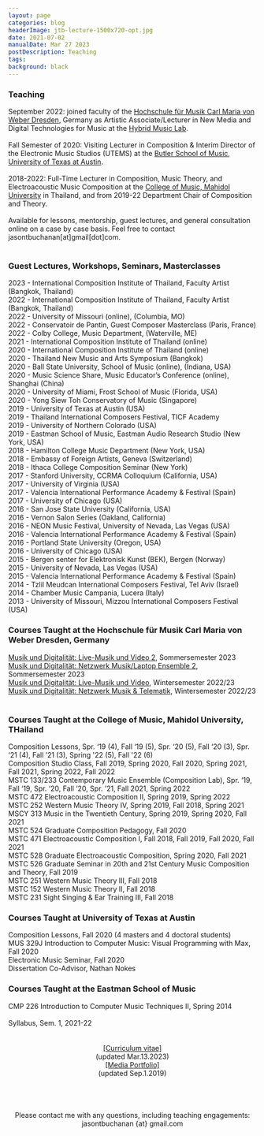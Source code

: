 ```yaml
---
layout: page
categories: blog
headerImage: jtb-lecture-1500x720-opt.jpg
date: 2021-07-02
manualDate: Mar 27 2023
postDescription: Teaching
tags:
background: black
---
```


<h3>Teaching</h3>
September 2022: joined faculty of the <a href="http://hfmdd.de">Hochschule für Musik Carl Maria von Weber Dresden</a>, Germany as Artistic Associate/Lecturer in New Media and Digital Technologies for Music at the <a href="https://www.hfmdd.de/en/college/institutes-facilities/hybrid-music-lab">Hybrid Music Lab</a>.
<br><br>
Fall Semester of 2020: Visiting Lecturer in Composition & Interim Director of the Electronic Music Studios (UTEMS) at the <a href="https://music.utexas.edu/perform-and-study/division-ensemble/composition">Butler School of Music, University of Texas at Austin</a>.
<br><br>
2018-2022: Full-Time Lecturer in Composition, Music Theory, and Electroacoustic Music Composition at the <a href="https://www.music.mahidol.ac.th/composition-and-theory-department/" target="_blank">College of Music, Mahidol University</a> in Thailand, and from 2019-22 Department Chair of Composition and Theory.
<br><br>
Available for lessons, mentorship, guest lectures, and general consultation online on a case by case basis. Feel free to contact jasontbuchanan[at]gmail[dot]com.
<br><br>


<h3>Guest Lectures, Workshops, Seminars, Masterclasses</h3>
2023 - International Composition Institute of Thailand, Faculty Artist (Bangkok, Thailand)
<br>
2022 - International Composition Institute of Thailand, Faculty Artist (Bangkok, Thailand)
<br>
2022 - University of Missouri (online), (Columbia, MO)
<br>
2022 - Conservatoir de Pantin, Guest Composer Masterclass (Paris, France)
<br>
2022 - Colby College, Music Department, (Waterville, ME)
<br>
2021 - International Composition Institute of Thailand (online)
<br>
2020 - International Composition Institute of Thailand (online)
<br>
2020 - Thailand New Music and Arts Symposium (Bangkok)
<br>
2020 - Ball State University, School of Music (online), (Indiana, USA)
<br>
2020 - Music Science Share, Music Educator’s Conference (online), Shanghai (China)
<br>
2020 - University of Miami, Frost School of Music (Florida, USA)
<br>
2020 - Yong Siew Toh Conservatory of Music (Singapore)
<br>
2019 - University of Texas at Austin (USA)
<br>
2019 - Thailand International Composers Festival, TICF Academy
<br>
2019 - University of Northern Colorado (USA)
<br>
2019 - Eastman School of Music, Eastman Audio Research Studio (New York, USA)
<br>
2018 - Hamilton College Music Department (New York, USA)
<br>
2018 - Embassy of Foreign Artists, Geneva (Switzerland)
<br>
2018 - Ithaca College Composition Seminar (New York)
<br>
2017 - Stanford University, CCRMA Colloquium (California, USA)
<br>
2017 - University of Virginia (USA)
<br>
2017 - Valencia International Performance Academy & Festival (Spain)
<br>
2017 - University of Chicago (USA)
<br>
2016 - San Jose State University (California, USA)
<br>
2016 - Vernon Salon Series (Oakland, California)
<br>
2016 - NEON Music Festival, University of Nevada, Las Vegas (USA)
<br>
2016 - Valencia International Performance Academy & Festival (Spain)
<br>
2016 - Portland State University (Oregon, USA)
<br>
2016 - University of Chicago (USA)
<br>
2015 - Bergen senter for Elektronisk Kunst (BEK), Bergen (Norway)
<br>
2015 - University of Nevada, Las Vegas (USA)
<br>
2015 - Valencia International Performance Academy & Festival (Spain)
<br>
2014 - Tzlil Meudcan International Composers Festival, Tel Aviv (Israel)
<br>
2014 - Chamber Music Campania, Lucera (Italy)
<br>
2013 - University of Missouri, Mizzou International Composers Festival (USA)



<h3>Courses Taught at the Hochschule für Musik Carl Maria von Weber Dresden, Germany</h3>
<a href="https://www.hfmdd.de/en/studies/courses/musik-und-digitalitaet">Musik und Digitalität: Live-Musik und Video 2</a>, Sommersemester 2023
<br>
<a href="https://www.hfmdd.de/en/studies/courses/musik-und-digitalitaet">Musik und Digitalität: Netzwerk Musik/Laptop Ensemble 2</a>, Sommersemester 2023
<br>
<a href="https://www.hfmdd.de/en/studies/courses/musik-und-digitalitaet">Musik und Digitalität: Live-Musik und Video</a>, Wintersemester 2022/23
<br>
<a href="https://www.hfmdd.de/en/studies/courses/musik-und-digitalitaet">Musik und Digitalität: Netzwerk Musik & Telematik</a>, Wintersemester 2022/23
<br>
<br>


<h3>Courses Taught at the College of Music, Mahidol University, THailand</h3>
Composition Lessons, Spr. ‘19 (4), Fall ‘19 (5), Spr. ‘20 (5), Fall ‘20 (3), Spr. ‘21 (4), Fall ’21 (3), Spring '22 (5), Fall '22 (6)
<br>
Composition Studio Class, Fall 2019, Spring 2020, Fall 2020, Spring 2021, Fall 2021, Spring 2022, Fall 2022
<br>
MSTC 133/233 Contemporary Music Ensemble (Composition Lab), Spr. ‘19, Fall ‘19, Spr. ‘20, Fall ‘20, Spr. ’21, Fall 2021, Spring 2022
<br>
MSTC 472 Electroacoustic Composition II, Spring 2019, Spring 2022
<br>
MSTC 252 Western Music Theory IV, Spring 2019, Fall 2018, Spring 2021
<br>
MSCY 313 Music in the Twentieth Century, Spring 2019, Spring 2020, Fall 2021
<br>
MSTC 524 Graduate Composition Pedagogy, Fall 2020
<br>
MSTC 471 Electroacoustic Composition I, Fall 2018, Fall 2019, Fall 2020, Fall 2021
<br>
MSTC 528 Graduate Electroacoustic Composition, Spring 2020, Fall 2021
<br>
MSTC 526 Graduate Seminar in 20th and 21st Century Music Composition and Theory, Fall 2019
<br>
MSTC 251 Western Music Theory III, Fall 2018
<br>
MSTC 152 Western Music Theory II, Fall 2018
<br>
MSTC 231 Sight Singing & Ear Training III, Fall 2018

<br>


<h3>Courses Taught at University of Texas at Austin</h3>
Composition Lessons, Fall 2020 (4 masters and 4 doctoral students)
<br>
MUS 329J Introduction to Computer Music: Visual Programming with Max, Fall 2020
<br>
Electronic Music Seminar, Fall 2020
<br>
Dissertation Co-Advisor, Nathan Nokes

<br>

<h3>Courses Taught at the Eastman School of Music</h3>
CMP 226 Introduction to Computer Music Techniques II, Spring 2014
<br>


<br>
<!-- <h3>Active courses:</h3>
MSCY 313 Music in the Twentieth Century - <a href="http://www.jasonthorpebuchanan.com/20th.html">Syllabus, Sem. 1, 2021-22</a><br />
MSTC 471 - Electronic Music Composition I - <a href="http://www.jasonthorpebuchanan.com/electronic.html">Syllabus, Sem. 1, 2021-22</a><br />
MSTC 133/233 - Contemporary Music Ensemble - <a href="http://www.jasonthorpebuchanan.com/contemporary.html">Syllabus, Sem. 1, 2021-22</a>
<br />
Composition Studio Class - <a href="http://www.jasonthorpebuchanan.com/studioclass.html">Syllabus, Sem. 1, 2021-22</a>
<br />
Composition Lessons - --><!--<a href="http://www.jasonthorpebuchanan.com/complessons.html">-->Syllabus, Sem. 1, 2021-22
<br><br>
<br>


<center>
<div class="row col-md-12" align="center">
<div class="col-md-6"><span class="bask17"><a href="https://www.jasonthorpebuchanan.com/about/ThorpeBuchanan_CV_Mar.11.2023_web.pdf" target="blank">[Curriculum vitae]</a></span><br>
<span class="bask12">(updated Mar.13.2023)</span></div>


<div class="col-md-6"><span class="bask17"><a href="ThorpeBuchanan_Portfolio.pdf" target="blank">[Media Portfolio]</a></span><br>
<span class="bask12">(updated Sep.1.2019)</span></div>
</div>
</center>
<br>
<!-- END STUFF TAKEN FROM JTB PAGE -->



  <br>
<!--
<a data-fancybox data-type="iframe" href="http://www.jasonthorpebuchanan.com/video---hunger.html"><img src="http://www.jasonthorpebuchanan.com/images/media/hunger-intro-video.jpg" width="294" height="159"></a>
-->
 <br>
  <br>
  <center><font class="bask14">Please contact me with any questions, including teaching engagements: jasontbuchanan {at} gmail.com</font>
